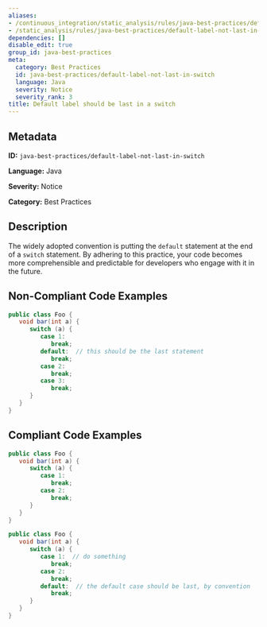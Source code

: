 ```yaml
---
aliases:
- /continuous_integration/static_analysis/rules/java-best-practices/default-label-not-last-in-switch
- /static_analysis/rules/java-best-practices/default-label-not-last-in-switch
dependencies: []
disable_edit: true
group_id: java-best-practices
meta:
  category: Best Practices
  id: java-best-practices/default-label-not-last-in-switch
  language: Java
  severity: Notice
  severity_rank: 3
title: Default label should be last in a switch
---
```

<!--  SOURCED FROM https://github.com/DataDog/datadog-static-analyzer-rule-docs -->


## Metadata
**ID:** `java-best-practices/default-label-not-last-in-switch`

**Language:** Java

**Severity:** Notice

**Category:** Best Practices

## Description
The widely adopted convention is putting the `default` statement at the end of a `switch` statement. By adhering to this practice, your code becomes more comprehensible and predictable for developers who engage with it in the future.

## Non-Compliant Code Examples
```java
public class Foo {
   void bar(int a) {
      switch (a) {
         case 1:
            break;
         default:  // this should be the last statement
            break;
         case 2:
            break;
         case 3:
            break;
      }
   }
}
```

## Compliant Code Examples
```java
public class Foo {
   void bar(int a) {
      switch (a) {
         case 1:
            break;
         case 2:
            break;
      }
   }
}
```

```java
public class Foo {
   void bar(int a) {
      switch (a) {
         case 1:  // do something
            break;
         case 2:
            break;
         default:  // the default case should be last, by convention
            break;
      }
   }
}
```
